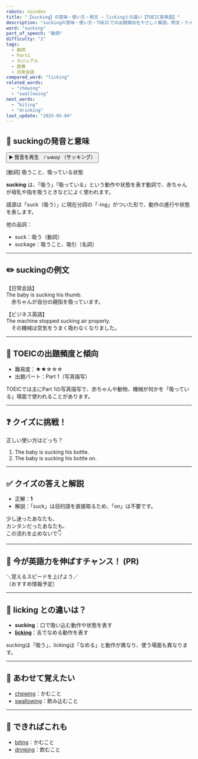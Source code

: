 ```yaml
---
robots: noindex
title: "【sucking】の意味・使い方・例文 ― lickingとの違い【TOEIC英単語】"
description: "suckingの意味・使い方・TOEICでの出題傾向をやさしく解説。例文・クイズ付きでlickingとの違いもわかりやすく学べます。"
word: "sucking"
part_of_speech: "動詞"
difficulty: "2"
tags:
  - 動詞
  - Part1
  - カジュアル
  - 医療
  - 日常会話
compared_word: "licking"
related_words:
  - "chewing"
  - "swallowing"
next_words:
  - "biting"
  - "drinking"
last_update: "2025-05-04"
---
```


## 🔰 suckingの発音と意味

<button class="play-audio" onclick="playTTS('sucking')">
  <span class="play-audio-main">
    ▶️ 発音を再生　/ˈsʌkɪŋ/
  </span>
  <span class="play-audio-sub">
    （サッキング）
  </span>
</button>

[動詞] 吸うこと、吸っている状態

**sucking** は、「吸う」「吸っている」という動作や状態を表す動詞で、赤ちゃんが母乳や指を吸うときなどによく使われます。

語源は「suck（吸う）」に現在分詞の「-ing」がついた形で、動作の進行や状態を表します。

他の品詞：  
- suck：吸う（動詞）
- suckage：吸うこと、吸引（名詞）

---

## ✏️ suckingの例文

【日常会話】  
The baby is sucking his thumb.  
　赤ちゃんが自分の親指を吸っています。

【ビジネス英語】  
The machine stopped sucking air properly.  
　その機械は空気をうまく吸わなくなりました。

---

## 🎯 TOEICの出題頻度と傾向

- 難易度：★★☆☆☆
- 出題パート：Part 1（写真描写）

TOEICでは主にPart 1の写真描写で、赤ちゃんや動物、機械が何かを「吸っている」場面で使われることがあります。

---

## ❓ クイズに挑戦！

正しい使い方はどっち？

1. The baby is sucking his bottle.
2. The baby is sucking his bottle on.

---

## ✅ クイズの答えと解説

- 正解：**1**
- 解説：「suck」は目的語を直接取るため、「on」は不要です。

少し迷ったあなたも、  
カンタンだったあなたも、  
この流れを止めないで👇️

---

## 🚀 今が英語力を伸ばすチャンス！ (PR)

<div class="info-center">
＼覚えるスピードを上げよう／<br>  
（おすすめ情報予定）
</div>

---

## 🤔  licking との違いは？

- **sucking**：口で吸い込む動作や状態を表す
- **[licking](/word/licking)**：舌でなめる動作を表す

suckingは「吸う」、lickingは「なめる」と動作が異なり、使う場面も異なります。

---

## 🧩 あわせて覚えたい

- [chewing](/word/chewing)：かむこと
- [swallowing](/word/swallowing)：飲み込むこと

---

## 📖 できればこれも

- [biting](/word/biting)：かむこと
- [drinking](/word/drinking)：飲むこと

<!-- cvid: aid36_bid17 -->

